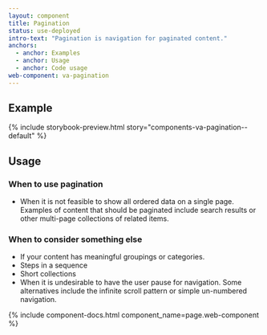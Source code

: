 ```yaml
---
layout: component
title: Pagination
status: use-deployed
intro-text: "Pagination is navigation for paginated content."
anchors:
  - anchor: Examples
  - anchor: Usage
  - anchor: Code usage
web-component: va-pagination
---
```


## Example

{% include storybook-preview.html story="components-va-pagination--default" %}

## Usage

### When to use pagination

* When it is not feasible to show all ordered data on a single page. Examples of content that should be paginated include search results or other multi-page collections of related items. 

### When to consider something else

* If your content has meaningful groupings or categories.
* Steps in a sequence
* Short collections
* When it is undesirable to have the user pause for navigation. Some alternatives include the infinite scroll pattern or simple un-numbered navigation.

{% include component-docs.html component_name=page.web-component %}